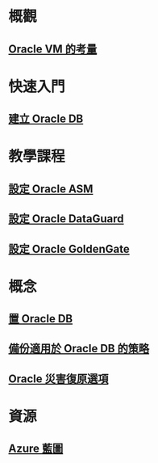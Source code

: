 # 概觀

## [Oracle VM 的考量](oracle-considerations.md)

# 快速入門

## [建立 Oracle DB](oracle-database-quick-create.md)

# 教學課程

## [設定 Oracle ASM](configure-oracle-asm.md)

## [設定 Oracle DataGuard](configure-oracle-dataguard.md)

## [設定 Oracle GoldenGate](configure-oracle-golden-gate.md)

# 概念

## [置 Oracle DB](oracle-design.md)

## [備份適用於 Oracle DB 的策略](oracle-backup-recovery.md)

## [Oracle 災害復原選項](oracle-disaster-recovery.md)

# 資源

## [Azure 藍圖](https://azure.microsoft.com/roadmap/)

